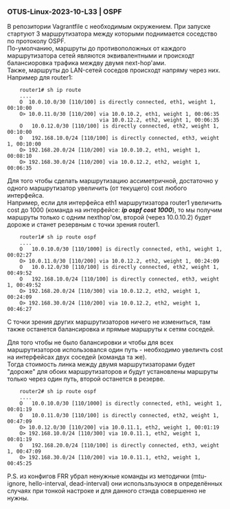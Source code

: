 ### OTUS-Linux-2023-10-L33 | OSPF

В репозитории Vagrantfile с необходимым окружением. При запуске стартуют 3 маршрутизатора между которыми поднимается соседство по протоколу OSPF.  
По-умолчанию, маршруты до противоположных от каждого маршрутизатора сетей являются эквивалентными и происходт балансиоровка трафика междву двумя next-hop'ами.  
Также, маршруты до LAN-сетей соседов происходт напряму через них.  
Например для router1:  

		router1# sh ip route
		....
		O  10.0.10.0/30 [110/100] is directly connected, eth1, weight 1, 00:10:00
		O> 10.0.11.0/30 [110/200] via 10.0.10.2, eth1, weight 1, 00:06:35
		                          via 10.0.12.2, eth2, weight 1, 00:06:35
		O   10.0.12.0/30 [110/100] is directly connected, eth2, weight 1, 00:10:00
		O   192.168.10.0/24 [110/100] is directly connected, eth3, weight 1, 00:10:00
		O> 192.168.20.0/24 [110/200] via 10.0.10.2, eth1, weight 1, 00:08:10
		O> 192.168.30.0/24 [110/200] via 10.0.12.2, eth2, weight 1, 00:06:35

Для того чтобы сделать маршрутизацию ассиметричной, достаточно у одного маршрутизатор увеличить (от текущего) cost любого интерфейса.  
Например, если для интерфейса eth1 маршрутизатора router1 увеличить cost до 1000 (команда на интерфейсе: ***ip ospf cost 1000***), то мы получим маршруты только с одним nexthop'ом, второй (через 10.0.10.2) будет дороже и станет резервным с точки зрения router1.  

		router1# sh ip route ospf 
		....
		O   10.0.10.0/30 [110/1000] is directly connected, eth1, weight 1, 00:02:27
		O> 10.0.11.0/30 [110/200] via 10.0.12.2, eth2, weight 1, 00:24:09
		O   10.0.12.0/30 [110/100] is directly connected, eth2, weight 1, 00:49:52
		O   192.168.10.0/24 [110/100] is directly connected, eth3, weight 1, 00:49:52
		O> 192.168.20.0/24 [110/300] via 10.0.12.2, eth2, weight 1, 00:24:09
		O> 192.168.30.0/24 [110/200] via 10.0.12.2, eth2, weight 1, 00:46:27
  

С точки зрения других маршрутизаторов ничего не измениться, там также останется балансировка и прямые маршруты к сетям соседей.  

Для того чтобы не было балансировки и чтобы для всех маршрутизаторов использовался один путь - необходимо увеличть cost на интерфейсах двух соседей (команда та же).  
Тогда стоимость линка между двумя маршрутизаторами будет "дороже" для обоих маршрутизаторов и будут установлены маршруты только через один путь, второй останется в резерве.  

		router2# sh ip route ospf 
		....
		O   10.0.10.0/30 [110/1000] is directly connected, eth1, weight 1, 00:01:19
		O   10.0.11.0/30 [110/100] is directly connected, eth2, weight 1, 00:47:09
		O> 10.0.12.0/30 [110/200] via 10.0.11.1, eth2, weight 1, 00:01:19
		O> 192.168.10.0/24 [110/300] via 10.0.11.1, eth2, weight 1, 00:01:19
		O   192.168.20.0/24 [110/100] is directly connected, eth3, weight 1, 00:47:09
		O> 192.168.30.0/24 [110/200] via 10.0.11.1, eth2, weight 1, 00:45:25

P.S. из конфигов FRR убрал ненужные команды из методички (mtu-ignore, hello-interval, dead-interval) они использльзуюся в определённых случаях при тонкой настроке и для данного стэнда совершенно не нужны.





